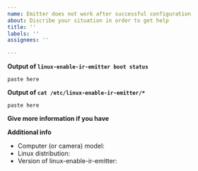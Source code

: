 ```yaml
---
name: Emitter does not work after successful configuration
about: Discribe your situation in order to get help
title: ''
labels: ''
assignees: ''

---
```


<!--- Please look at the docs before open an issue -->
<!--- https://github.com/EmixamPP/linux-enable-ir-emitter/tree/master/docs -->

**Output of `linux-enable-ir-emitter boot status`**
```
paste here
```

**Output of `cat /etc/linux-enable-ir-emitter/*`**
```
paste here
```

**Give more information if you have**
<!-- describe here if you have -->

**Additional info**
 - Computer (or camera) model: 
 - Linux distribution:
 - Version of linux-enable-ir-emitter: <!--- linux-enable-ir-emitter -V -->